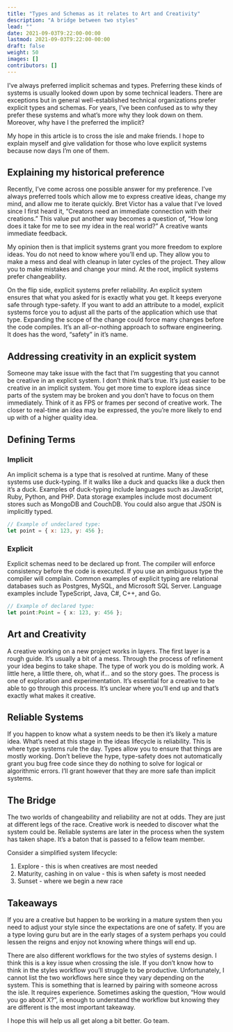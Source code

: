 ```yaml
---
title: "Types and Schemas as it relates to Art and Creativity"
description: "A bridge between two styles"
lead: ""
date: 2021-09-03T9:22:00-00:00
lastmod: 2021-09-03T9:22:00-00:00
draft: false
weight: 50
images: []
contributors: []
---
```


I’ve always preferred implicit schemas and types. Preferring these kinds of systems is usually looked down upon by some technical leaders. There are exceptions but in general well-established technical organizations prefer explicit types and schemas. For years, I’ve been confused as to why they prefer these systems and what’s more why they look down on them. Moreover, why have I the preferred the implicit?

My hope in this article is to cross the isle and make friends. I hope to explain myself and give validation for those who love explicit systems because now days I’m one of them.

## Explaining my historical preference

Recently, I’ve come across one possible answer for my preference. I’ve always preferred tools which allow me to express creative ideas, change my mind, and allow me to iterate quickly. Bret Victor has a value that I’ve loved since I first heard it, “Creators need an immediate connection with their creations.” This value put another way becomes a question of, “How long does it take for me to see my idea in the real world?” A creative wants immediate feedback.

My opinion then is that implicit systems grant you more freedom to explore ideas. You do not need to know where you’ll end up. They allow you to make a mess and deal with cleanup in later cycles of the project. They allow you to make mistakes and change your mind. At the root, implicit systems prefer changeability.

On the flip side, explicit systems prefer reliability. An explicit system ensures that what you asked for is exactly what you get. It keeps everyone safe through type-safety. If you want to add an attribute to a model, explicit systems force you to adjust all the parts of the application which use that type. Expanding the scope of the change could force many changes before the code compiles. It’s an all-or-nothing approach to software engineering. It does has the word, “safety” in it’s name.

## Addressing creativity in an explicit system

Someone may take issue with the fact that I’m suggesting that you cannot be creative in an explicit system. I don’t think that’s true. It’s just easier to be creative in an implicit	system. You get more time to explore ideas since parts of the system may be broken and you don’t have to focus on them immediately. Think of it as FPS or frames per second of creative work. The closer to real-time an idea may be expressed, the you’re more likely to end up with of a higher quality idea.

## Defining Terms

### Implicit

An implicit schema is a type that is resolved at runtime. Many of these systems use duck-typing. If it walks like a duck and quacks like a duck then it’s a duck. Examples of duck-typing include languages such as JavaScript, Ruby, Python, and PHP. Data storage examples include most document stores such as MongoDB and CouchDB. You could also argue that JSON is implicitly typed.

```javascript
// Example of undeclared type:
let point = { x: 123, y: 456 };
```

### Explicit

Explicit schemas need to be declared up front. The compiler will enforce consistency before the code is executed. If you use an ambiguous type the compiler will complain. Common examples of explicit typing are relational databases such as Postgres, MySQL, and Microsoft SQL Server. Language examples include TypeScript, Java, C#, C++, and Go.

```typescript
// Example of declared type:
let point:Point = { x: 123, y: 456 };
```

## Art and Creativity

A creative working on a new project works in layers. The first layer is a rough guide. It’s usually a bit of a mess. Through the process of refinement your idea begins to take shape. The type of work you do is molding work. A little here, a little there, oh, what if… and so the story goes. The process is one of exploration and experimentation. It’s essential for a creative to be able to go through this process. It’s unclear where you’ll end up and that’s exactly what makes it creative.

## Reliable Systems

If you happen to know what a system needs to be then it’s likely a mature idea. What’s need at this stage in the ideas lifecycle is reliability. This is where type systems rule the day. Types allow you to ensure that things are mostly working. Don’t believe the hype, type-safety does not automatically grant you bug free code since they do nothing to solve for logical or algorithmic errors. I’ll grant however that they are more safe than implicit systems.

## The Bridge

The two worlds of changeability and reliability are not at odds. They are just at different legs of the race. Creative work is needed to discover what the system could be. Reliable systems are later in the process when the system has taken shape. It’s a baton that is passed to a fellow team member.

Consider a simplified system lifecycle:

1. Explore - this is when creatives are most needed
2. Maturity, cashing in on value - this is when safety is most needed
3. Sunset - where we begin a new race

## Takeaways

If you are a creative but happen to be working in a mature system then you need to adjust your style since the expectations are one of safety. If you are a type loving guru but are in the early stages of a system perhaps you could lessen the reigns and enjoy not knowing where things will end up.

There are also different workflows for the two styles of systems design. I think this is a key issue when crossing the isle. If you don’t know how to think in the styles workflow you’ll struggle to be productive. Unfortunately, I cannot list the two workflows here since they vary depending on the system. This is something that is learned by pairing with someone across the isle. It requires experience. Sometimes asking the question, “How would you go about X?”, is enough to understand the workflow but knowing they are different is the most important takeaway.

I hope this will help us all get along a bit better. Go team.
